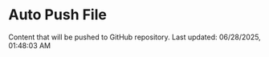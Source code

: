 # Auto Push File

Content that will be pushed to GitHub repository.
Last updated: 06/28/2025, 01:48:03 AM